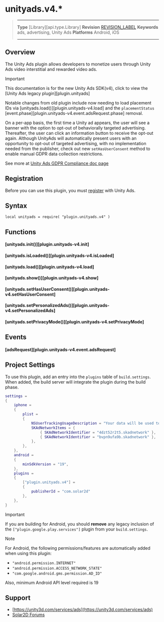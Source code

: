 # unityads.v4.*

> --------------------- ------------------------------------------------------------------------------------------
> __Type__              [Library][api.type.Library]
> __Revision__          [REVISION_LABEL](REVISION_URL)
> __Keywords__          ads, advertising, Unity Ads
> __Platforms__			Android, iOS
> --------------------- ------------------------------------------------------------------------------------------


## Overview

The Unity Ads plugin allows developers to monetize users through Unity Ads video interstitial and rewarded video ads.

<div class="guide-notebox-imp">
<div class="notebox-title-imp">Important</div>

This documentation is for the new Unity Ads SDK(v4), click to view the [Unity Ads legacy plugin][plugin.unityads]

Notable changes from old plugin include now needing to load placement IDs via [unityads.load()][plugin.unityads-v4.load] and the `placementStatus` [event.phase][plugin.unityads-v4.event.adsRequest.phase] removal.

On a per-app basis, the first time a Unity ad appears, the user will see a banner with the option to opt-out of behaviorally targeted advertising. Thereafter, the user can click an information button to receive the opt-out again. Although UnityAds will automatically present users with an opportunity to opt-out of targeted advertising, with no implementation needed from the publisher, check out new `setHasUserConsent` method to enable manual GDPR data collection restrictions.

See more at [Unity Ads GDPR Compliance doc page](https://unityads.unity3d.com/help/legal/gdpr)

</div>


## Registration

Before you can use this plugin, you must [register](https://unity3d.com/services/ads) with Unity&nbsp;Ads.


## Syntax

	local unityads = require( "plugin.unityads.v4" )


## Functions

#### [unityads.init()][plugin.unityads-v4.init]

#### [unityads.isLoaded()][plugin.unityads-v4.isLoaded]

#### [unityads.load()][plugin.unityads-v4.load]

#### [unityads.show()][plugin.unityads-v4.show]

#### [unityads.setHasUserConsent()][plugin.unityads-v4.setHasUserConsent]

#### [unityads.setPersonalizedAds()][plugin.unityads-v4.setPersonalizedAds]

#### [unityads.setPrivacyMode()][plugin.unityads-v4.setPrivacyMode]


## Events

#### [adsRequest][plugin.unityads-v4.event.adsRequest]


## Project Settings

To use this plugin, add an entry into the `plugins` table of `build.settings`. When added, the build server will integrate the plugin during the build phase.&nbsp;

``````lua
settings =
{
	iphone =
	{
		plist =
		{
			NSUserTrackingUsageDescription = "Your data will be used to provide you a better and personalized ad experience.",
			SKAdNetworkItems = {
				{ SKAdNetworkIdentifier = "4dzt52r2t5.skadnetwork" },
				{ SKAdNetworkIdentifier = "bvpn9ufa9b.skadnetwork" },
			},
		},
	},
	android =
	{
		minSdkVersion = "19",
	},
	plugins =
	{
		["plugin.unityads.v4"] =
		{
			publisherId = "com.solar2d"
		},
	},
}
``````

<div class="guide-notebox-imp">
<div class="notebox-title-imp">Important</div>

If you are building for Android, you should __remove__ any legacy inclusion of the `["plugin.google.play.services"]` plugin from your `build.settings`.

</div>

<div class="guide-notebox">
<div class="notebox-title">Note</div>

For Android, the following permissions/features are automatically added when using this plugin:

* `"android.permission.INTERNET"`
* `"android.permission.ACCESS_NETWORK_STATE"`
* `"com.google.android.gms.permission.AD_ID"`

Also, minimum Android API level required is 19

</div>


## Support

* [https://unity3d.com/services/ads](https://unity3d.com/services/ads)
* [Solar2D Forums](https://forums.solar2d.com/c/corona/monetization-in-app-purchases-ads-etc/)
